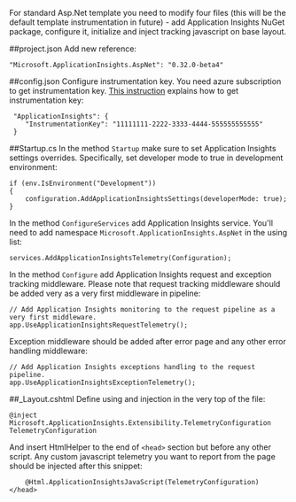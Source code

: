 For standard Asp.Net template you need to modify four files (this will be the default template instrumentation in future) - add Application Insights NuGet package, configure it, initialize and inject tracking javascript on base layout.

##project.json
Add new reference:
```
"Microsoft.ApplicationInsights.AspNet": "0.32.0-beta4"
```

##config.json
Configure instrumentation key. You need azure subscription to get instrumentation key. [This instruction](http://azure.microsoft.com/en-us/documentation/articles/app-insights-java-get-started/) explains how to get instrumentation key:
```
 "ApplicationInsights": {
 	"InstrumentationKey": "11111111-2222-3333-4444-555555555555"
 }
```

##Startup.cs
In the method ```Startup``` make sure to set Application Insights settings overrides. Specifically, set developer mode to true in development environment:

```
if (env.IsEnvironment("Development"))
{
    configuration.AddApplicationInsightsSettings(developerMode: true);
}
```

In the method ```ConfigureServices``` add Application Insights service. You'll need to add namespace ```Microsoft.ApplicationInsights.AspNet``` in the using list:
```
services.AddApplicationInsightsTelemetry(Configuration);
```

In the method ```Configure``` add Application Insights request and exception tracking middleware. Please note that request tracking middleware should be added very as a very first middleware in pipeline:

```
// Add Application Insights monitoring to the request pipeline as a very first middleware.
app.UseApplicationInsightsRequestTelemetry();
```
Exception middleware should be added after error page and any other error handling middleware:

```
// Add Application Insights exceptions handling to the request pipeline.
app.UseApplicationInsightsExceptionTelemetry();
```

##_Layout.cshtml
Define using and injection in the very top of the file:

```
@inject Microsoft.ApplicationInsights.Extensibility.TelemetryConfiguration TelemetryConfiguration 
```

And insert HtmlHelper to the end of ```<head>``` section but before any other script. Any custom javascript telemetry you want to report from the page should be injected after this snippet:

```
	@Html.ApplicationInsightsJavaScript(TelemetryConfiguration) 
</head>
```
